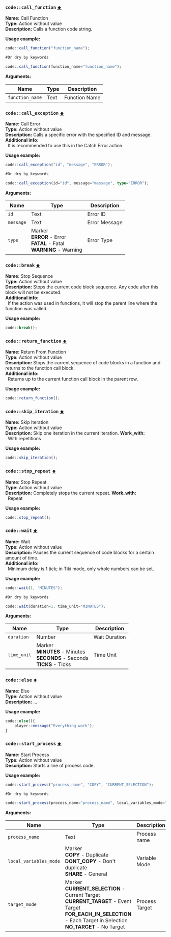 <h3 id=call_function>
  <code>code::call_function</code>
  <a href="#" style="font-size: 12px; margin-left:">⬆️</a>
</h3>

**Name:** Call Function\
**Type:** Action without value\
**Description:** Calls a function code string.

**Usage example:** 
```ts
code::call_function("function_name");

#Or dry by keywords

code::call_function(function_name="function_name");
```

**Arguments:**

| **Name**        | **Type** | **Description** |
| --------------- | -------- | --------------- |
| `function_name` | Text     | Function Name   |
<h3 id=control_call_exception>
  <code>code::call_exception</code>
  <a href="#" style="font-size: 12px; margin-left:">⬆️</a>
</h3>

**Name:** Call Error\
**Type:** Action without value\
**Description:** Calls a specific error with the specified ID and message.\
**Additional info:**\
&nbsp;&nbsp;It is recommended to use this in the Catch Error action.

**Usage example:** 
```ts
code::call_exception("id", "message", "ERROR");

#Or dry by keywords

code::call_exception(id="id", message="message", type="ERROR");
```

**Arguments:**

| **Name**  | **Type**                                                                     | **Description** |
| --------- | ---------------------------------------------------------------------------- | --------------- |
| `id`      | Text                                                                         | Error ID        |
| `message` | Text                                                                         | Error Message   |
| `type`    | Marker<br/>**ERROR** - Error<br/>**FATAL** - Fatal<br/>**WARNING** - Warning | Error Type      |
<h3 id=control_end_thread>
  <code>code::break</code>
  <a href="#" style="font-size: 12px; margin-left:">⬆️</a>
</h3>

**Name:** Stop Sequence\
**Type:** Action without value\
**Description:** Stops the current code block sequence. Any code after this block will not be executed.\
**Additional info:**\
&nbsp;&nbsp;If the action was used in functions, it will stop the parent line where the function was called.

**Usage example:** 
```ts
code::break();
```

<h3 id=control_return_function>
  <code>code::return_function</code>
  <a href="#" style="font-size: 12px; margin-left:">⬆️</a>
</h3>

**Name:** Return From Function\
**Type:** Action without value\
**Description:** Stops the current sequence of code blocks in a function and returns to the function call block.\
**Additional info:**\
&nbsp;&nbsp;Returns up to the current function call block in the parent row.

**Usage example:** 
```ts
code::return_function();
```

<h3 id=control_skip_iteration>
  <code>code::skip_iteration</code>
  <a href="#" style="font-size: 12px; margin-left:">⬆️</a>
</h3>

**Name:** Skip Iteration\
**Type:** Action without value\
**Description:** Skip one iteration in the current iteration.
**Work_with:**\
&nbsp;&nbsp;With repetitions

**Usage example:** 
```ts
code::skip_iteration();
```

<h3 id=control_stop_repeat>
  <code>code::stop_repeat</code>
  <a href="#" style="font-size: 12px; margin-left:">⬆️</a>
</h3>

**Name:** Stop Repeat\
**Type:** Action without value\
**Description:** Completely stops the current repeat.
**Work_with:**\
&nbsp;&nbsp;Repeat

**Usage example:** 
```ts
code::stop_repeat();
```

<h3 id=control_wait>
  <code>code::wait</code>
  <a href="#" style="font-size: 12px; margin-left:">⬆️</a>
</h3>

**Name:** Wait\
**Type:** Action without value\
**Description:** Pauses the current sequence of code blocks for a certain amount of time.\
**Additional info:**\
&nbsp;&nbsp;Minimum delay is 1 tick; in Tiki mode, only whole numbers can be set.

**Usage example:** 
```ts
code::wait(1, "MINUTES");

#Or dry by keywords

code::wait(duration=1, time_unit="MINUTES");
```

**Arguments:**

| **Name**    | **Type**                                                                         | **Description** |
| ----------- | -------------------------------------------------------------------------------- | --------------- |
| `duration`  | Number                                                                           | Wait Duration   |
| `time_unit` | Marker<br/>**MINUTES** - Minutes<br/>**SECONDS** - Seconds<br/>**TICKS** - Ticks | Time Unit       |
<h3 id=else>
  <code>code::else</code>
  <a href="#" style="font-size: 12px; margin-left:">⬆️</a>
</h3>

**Name:** Else\
**Type:** Action without value\
**Description:** ...

**Usage example:** 
```ts
code::else(){
    player::message("Everything work");
}
```

<h3 id=start_process>
  <code>code::start_process</code>
  <a href="#" style="font-size: 12px; margin-left:">⬆️</a>
</h3>

**Name:** Start Process\
**Type:** Action without value\
**Description:** Starts a line of process code.

**Usage example:** 
```ts
code::start_process("process_name", "COPY", "CURRENT_SELECTION");

#Or dry by keywords

code::start_process(process_name="process_name", local_variables_mode="COPY", target_mode="CURRENT_SELECTION");
```

**Arguments:**

| **Name**               | **Type**                                                                                                                                                                       | **Description** |
| ---------------------- | ------------------------------------------------------------------------------------------------------------------------------------------------------------------------------ | --------------- |
| `process_name`         | Text                                                                                                                                                                           | Process name    |
| `local_variables_mode` | Marker<br/>**COPY** - Duplicate<br/>**DONT_COPY** - Don\'t duplicate<br/>**SHARE** - General                                                                                   | Variable Mode   |
| `target_mode`          | Marker<br/>**CURRENT_SELECTION** - Current Target<br/>**CURRENT_TARGET** - Event Target<br/>**FOR_EACH_IN_SELECTION** - Each Target in Selection<br/>**NO_TARGET** - No Target | Process Target  |
